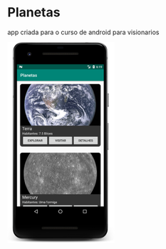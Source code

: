 # Planetas

app criada para o curso de android para visionarios

[<img src="https://raw.githubusercontent.com/braulio94/Planetas/master/screenshots/device-2018-11-02-182040.png" width="240" height="450">](https://dribbble.com/shots/4249249-Profile-App-Screen-Exploration)
